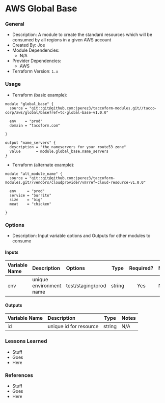 # AWS Global Base

### General

* Description: A module to create the standard resources which will be consumed by all regions in a given AWS account
* Created By: Joe
* Module Dependencies:
  * N/A
* Provider Dependencies:
  * AWS
* Terraform Version: `1.x`


### Usage

* Terraform (basic example):

```hcl
module "global_base" {
  source = "git::git@github.com:jperez3/taccoform-modules.git//tacco-corp/aws/global/base?ref=tc-global-base-v1.0.0"

  env    = "prod"
  domain = "tacoform.com"

}

output "name_servers" {
  description = "the nameservers for your route53 zone"
  value       = module.global_base.name_servers
}

```

* Terraform (alternate example):

```hcl
module "alt_module_name" {
  source = "git::git@github.com:jperez3/taccoform-modules.git//vendors/cloudprovider/vm?ref=cloud-resource-v1.0.0"

  env     = "prod"
  service = "burrito"
  size    = "big"
  meat    = "chicken"

}

```

### Options

* Description: Input variable options and Outputs for other modules to consume

#### Inputs

| Variable Name           | Description                        | Options             |  Type  | Required? | Notes |
| :---------------------- | :--------------------------------- | :------------------ | :----: | :-------: | :---- |
| env                     | unique environment name            | test/staging/prod   | string |    Yes    | N/A   |


#### Outputs

| Variable Name | Description            |  Type  | Notes |
| :------------ | :--------------------- | :----: | :---- |
| id            | unique id for resource | string | N/A   |

### Lessons Learned

* Stuff
* Goes
* Here


### References

* Stuff
* Goes
* Here
